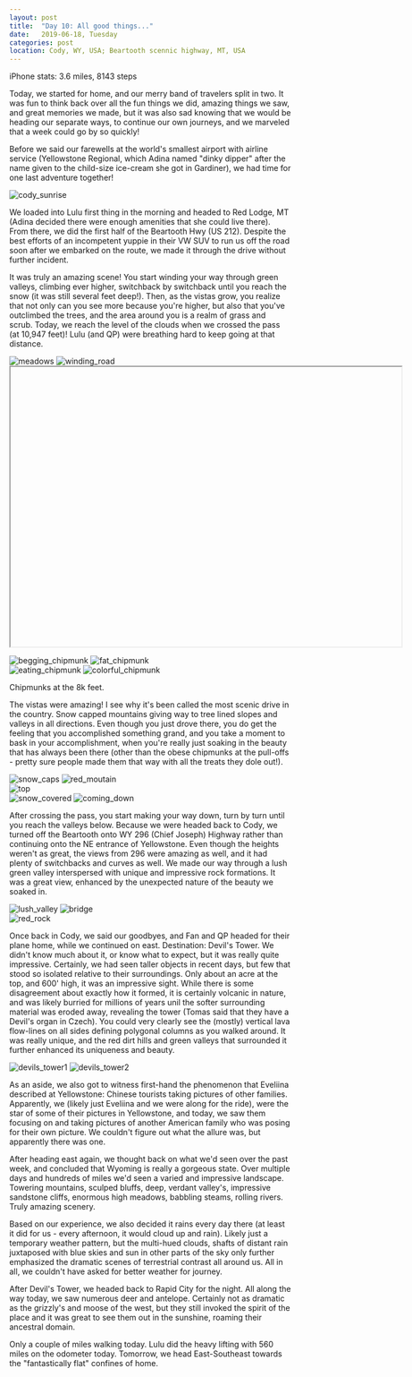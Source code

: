```yaml
---
layout: post
title:  "Day 10: All good things..."
date:   2019-06-18, Tuesday
categories: post
location: Cody, WY, USA; Beartooth scennic highway, MT, USA
---
```


iPhone stats: 3.6 miles, 8143 steps

Today, we started for home, and our merry band of travelers split in two. It was fun to think back over all the fun things we did, amazing things we saw, and great memories we made, but it was also sad knowing that we would be heading our separate ways, to continue our own journeys, and we marveled that a week could go by so quickly!

Before we said our farewells at the world's smallest airport with airline service (Yellowstone Regional, which Adina named "dinky dipper" after the name given to the child-size ice-cream she got in Gardiner), we had time for one last adventure together! 
<div class="post-image">
    <img src="https://lh3.googleusercontent.com/YfGDp-lU_Dtd4O2BxFUwsGQfiGAEYiymNMAebh-mNkKX1p6aRQd8kA-qFk8hyXSeeygSBWMrQcjL_kRVFPQhLSTQsBFtopA1coIt7fWuZeBOQkYbtm-9mb43105A5Q4EC5XrqMVBnYP4FA2AOQ5Z5StM9Lrzs8dQmImLIl2abo5X4TEt1HZQAJOLbtvfCq5cLEI_aEl4Mu8z_gTS82JjMOtjxzTl55PtTI492XWOziFsGGwfp0JvWxWCfZPX1Yn4fDtF-xrar0az8ng99yJnO1qbqGizWmCj2CJFQBpVthUoxZ8chJ1KDj5DHHqMi9-FKgNGr1eCumpHhpnXOoFCR7f7PsLVYGz_klYJ2D-M6CHXype7HtHb3r-0V6D04G0uhM5myRZDp9pwM3j6OxCQCkwK5VYnOC_5v_tQLx8QSVrgashooRVAACbKRuIL8zvua7crr-b0nutQJTqgb07ZAFISHbqytLhd97XXYycCrG9Aqw8MEyXEyQubJ8LWjeRsgGSuw1rme603Ez32Q8WfZ3aWoLLhcgZ8Lt_PQO1K9_rNuKAiKUowHjdVGfV3RCjEsg7BhyMfNVUjJkUvOcPRbLTCrxItXq1b1D4qW07sT8fOMgPLoWC41YltVibEK2HBGOqaNDAM8seTVIaTHsp--BCbDcbnFyl233JDwvBkzAMRN8hK6DaRCVXNR2Fa_JatPKuc7LmSlhNSy-B2BcOJkY2imQ=w1878-h1408-no" alt="cody_sunrise" />
  <p class="Sunrise in Cody, WY"> </p>
</div>

We loaded into Lulu first thing in the morning and headed to Red Lodge, MT (Adina decided there were enough amenities that she could live there). From there, we did the first half of the Beartooth Hwy (US 212). Despite the best efforts of an incompetent yuppie in their VW SUV to run us off the road soon after we embarked on the route, we made it through the drive without further incident.

It was truly an amazing scene! You start winding your way through green valleys, climbing ever higher, switchback by switchback until you reach the snow (it was still several feet deep!). Then, as the vistas grow, you realize that not only can you see more because you're higher, but also that you've outclimbed the trees, and the area around you is a realm of grass and scrub. Today, we reach the level of the clouds when we crossed the pass (at 10,947 feet)! Lulu (and QP) were breathing hard to keep going at that distance.

<div class="post-image post-image--split">
    <img src="https://lh3.googleusercontent.com/mAxh45KuCi0Ppc0Sh2B2eE3JacGJYgeRIjcogKHfTBCou-gFIrQTaASBN7g8vNe9she6QaPciQisRdxwcHyyasK2XR06aleKEpHu187_PsCMW8xxf5vbCww67aqDpg4y9FIqEGS96va4Z9raAbk1RuQc8tSdUFsQ8BHIb5-8C5TTiagYaqwd5oAhahHABb5jJu6xX1VcojOqigrDJdtIwlS-sM2nBEnYscxucY1HdCNCOFeKjj2uhystbh6bzkPTz22EuTJjoOaNsdeF63rMwgOopruOwPI2NxZp6Noaicqz6gRlQ3-iz3pJArx7TfTsli5oMFvsgBDBZnGEMJ04YZY50sD5chXSw6OlSVfBIuaCbstn8nZpMfJyOxpeAC33I7gAvbEF1EfC0OdKf6ifoo1h5kr0ounZvjs6v4UUBtx8mx96HvlZVv481YLuqko6r0M0_ZxdaQfT4614syUNSdvLPh0p4gG9cMpAm4mbjXlWyVwHaFJsm65VDidj6UVqSr7ZhK89bErasOQyDOQUvqku_G71IbCd3YSoow_9D5reSR-aJzr4b6RBYQeHK_4rPaM5-_wWxfqQsu3p5fnmY_ZuStcRENIBSmhhcqe16SEYzxU08U2yonK-IdXTXYMttJ2xCvXlzBKylhtQlzll2gIEiCjHWl2Kgqu55c6bAfSHcXXTY-WYh9uiTFXY5faznaNHNp6t8UzMkVsoRvE4k18I=w2636-h1408-no" alt="meadows" />
    <img src="https://lh3.googleusercontent.com/KuoW8iGoPAEokKbmC1Z8hzz5eLgPMUGkQhU_owy8cA2prrRCZZE3Ub_pAEiqyOXK7prs5q4Ld9uhILxCW6YFniOJP8umTt7g3WvzqcI_Yp1OAIFeQB2d3rbv_sJxvqjifFz-g--Tamhi9pzZ_CJWedyFPb1Qa-vh_jO6cmZE_tiL8_a5KzblDHgUm4fq_0fyR1ilE6xdtO6DBw-7M8271wChdjy2aAE1G-_SFglJCDoXkS-mlSd2qpDZ0qhbTjcrdssfrvbExouGADf0MdbAmUQLsuxjRDl0CRHMrZvjQdLtYSmIbJiDVQtqpUzMLBJ_bIyoqJOxa-pUNMF2rdoAfAtGXlQRyEFCIaROT1t2NtO20P8-HreZ9ckuiRZt4duIyp4NM2lk2ihnen7wM-f3feTGFPrKs9Pjly25U0UVTePDWVzbYwXjfU7ySsjvdPvNPk5R3sIEsOKGmRfsGaJE2_VoTfm27teraRZgYVrv1zgqV0m8tlvdN8RErYzUjhNdzoZoxKA8xDirqsZ2G4rQUhW97kAFzKdajeMhN26a6EGsyxGK8zmeQF4icymWU50cUL2gocuNc-UDz9wwVbaHH9xUWEIDF8zooDNQD46X2QcD70usJWQy6J0wfs-odBYvgNf-gciEYoJz4hQUaSAd0_R2XOxGJAcv_oz21ZaJPAJr2pw_wiGBqwgqIMtll98hItIeAjwKMaqWjGHHary33Xc2GA=w2114-h1408-no" alt="winding_road" />
</div>
<div class="post-image">
  <iframe src="blob:https://youtube.googleapis.com/b8ddd7d8-6d4b-4986-860f-cc88956e8386" width="700" height="500" controls preload></iframe>
  <p class="post-image-caption"> </p>
</div>
<div class="post-image post-image--split">
    <img src="https://lh3.googleusercontent.com/7Qa_5kH6m9ZpQOn6Ycp18aQ65meMk-jZ3uMQZBDr4fMAvfVw8aHB7rl0wgPzX85jrauSNcTRsywDtW-18wDHclgwG5_uMQzFq6ShVamRyILgxlGcC4fSBocDh0U2AXlSSi2jl8kSo_iQX_5bNEdSeWXtnsemCwCnL3edRt5YHFrGVcyS5U3PWUTyrTeo42RBYEjpMxESSTEmFhOXP5YvlwTA8xTr_RLA8W9zK6rcjShyfhMgMd_jRGMhB9--jS7cFZszWedxFfXU-r-Nv3E4r9QRdwpgUkj8I7siZHNe4JGrWcNnJdtrmWrgFVX7Cc_tklsjqjj4c5DLHm1Mx042Z5Pf_MKwP8A8BkM6It4CZNs1u1H2HSUBIe1KhCwGXxdzeSLWy0ybVD54MObnN-VGVn_2S2pXdhRu1OyxA71Mx0UQ1KyCx9vmIj0Zr3eeXXrzL8qWRKn-0_OI25yYtFIR0-LjuqMjsLsyRswo4DdmsoKZpfA83-dzpZrvhRNbkzrxfQnTXkkTwtLWJTE9R4jOGMvMud80QwwKVZgo2gsLpGN7M4onRrtJqKEkSCObUL-ofEukAEpOiNzECtPjN04ZzvzJM_otpVgaQ43FOvIdElfQLwgpeIl8ikqum3HH9NZV4vt8OeXy_hmZre2-qea5lJSliUgr-4DM8ma_WPEH3XN4N8O0yyYaplHF269B0qeieMPhWGuVF6vbdfH4Atq5xLPwwA=w1056-h1408-no" alt="begging_chipmunk" />
    <img src="https://lh3.googleusercontent.com/IknDbI3kEL49n5JtslI0beEHeIAj8pCSMYQNE3CpfsGv9N79i7jYnWJJOUVU8dhYSE9WQulkpmnJBkoba7PAVnIw2MxjKzC23IiYwkBB1ZBvCjm77QhWg1HtJiXKIuA5OlUYi3JeMU9ZwmwnBpnNFtqtCn-xHt4XNMcBiNtmiZsrZ8nm1LC3qxf_9VX11zq2d2rigjVuQW97L5ZxSO6RqQfOUvpfliRbgm54rExwGJo5Uut3KTwN7-FQB0ZK7-xxzaoXl5saBD7CoTPCOlhfzB5SzmeCH_vgnS7Pgr7SkumJAjaA7vxwTXiAqE_G_EEymw6MHRX-3BlnZ5eh2VUdNEHKrbaN5ZImqiGFvLRV2Dwr2eHwjCABURXYIwqlZfRdAGai_05Yzuv_igUgA-jbg13C1lHx6oG6K5mlspApfQJ0goZvppotMjn8ce3Nd-NQq5wuo7Oz2tE383bzCUO9Gtz0f4q9LSpGzZl0bEMklPmvRjXA0kUKAmLTbmu70YIE3SZLt3GU_FNfOP1hNewT1h6P6n-CmAh70WvGuO7X4TqTrthVM2_uIzYCbo16nTrGdDf5_t7C2xsyK4jYEj9lmcUyggjB2we7FCylNk21Wf91xF-aIZ3WIVuOfKQUwpzew6r5Ld9eisI0C8r5lWxNAOyz8TwEX5axrIb515cTjpjbYgEJO3w5Tw4Rg61HINpPPFXANS0HETu0Do9xGmiZeiM0=w940-h1408-no" alt="fat_chipmunk" />
</div><div class="post-image post-image--split">
    <img src="https://lh3.googleusercontent.com/zKkfeJtQ9bslkQ0iomC_2RfrF9HLzm2gGgOUGiivRE_Qd_njRNgpJwATfsZqKSxbpQPjVFsQF--jJZ77WqZ6T9fMVtvYittELuqkq1dHZdVfdaOpLlS3vDAyeXNeBPgGzefaAuVva1HWcPnZxa8X4VveBCweigkK91P6rf4evn0U1Ao3uKqW_cswFCtwhT9h_hrfnaukIuX7jwClD2kxmEQIxzXhasVGq5M-zUDM1plwxH5uP3tDOlHdjB_8sL38lKi4QCtx1LYJFhEDy_0he0NcX9plwoUFwUcpof2RK-7Pc23J2MwhJuJZBAtv3pENaVxo2ZNdblij9VGjeaufVyyYHF0Q24UuGxR_7No2JIQezu9jBhThrnwSCsU5br4wtDR6-EMIXiqjhBWJ8e0nyIeJz6v441ugCeXdvIenUw-MXYaUCCoUVJVI-blphhTbpBz_Dnae10Hs6WlbcOLAjjJ0n5vBjSp5DBJGsyKXrn3IN2_2znyeV9KcGIvZYw1LDkkroFqzL2hYerbXIkI-MyDG80BvhgpFW6eZIqlBdZvoaMgZL4rixN3HTL9JZRU8a3QLQs2hjT1LYrOrrYPibfmWBvLc3eMyp4F2DsxaRMAqgYzk7uWhC661U0Atk32r8fnjbPqWDG00IshNXyrng5dttZVyfX9TW1IRejRFybMqr7ni0LN23c-yvp-GgmQDCsdzJJ3mn0C95e9flygHPM8U=w940-h1408-no" alt="eating_chipmunk" />
    <img src="https://lh3.googleusercontent.com/vHNC9XecZEx_Ez4639TMMxulz21tuT0LOMeWfva212ouo86HFxS12qmkB-ivM4EoCJnPox_MIt4wYKQ5yryoG5FPanthY5I49xvsfuBEBZ-uz6TV2-zMsU_WyXVV7uqMH6Lpjy14U3kb5PFKm7hrM_wR2Br9mUMhXZIrvdEoXiODTx821h4OAdPPWoVMcyp9hcXIeHhmoFpUzzZgcZydQ6aX0bWLBcfcZe__HTp0qC5-IfEl4YWDA5Iz0YWLR20YUMpKOZGzJFX9MiguMRVhztC-uJfGJ1clVsUddfcHeTd4VzFgfjPb4qLiq6OXanQvazUCfynXtytDf4vHWOgd02AjAyoDJdS1JyQuoe2rLPyAZt4Pf0nJDk6Iep7HsUVeYyjALz1It1yoqkXroopyohlsTniEp_13oMJTwkSVUvN7QX28gsK1Uw3CdSC-SBiE2jagAQTPDy53eOzaRPx8RT6NSkUz3WkJu3mcdmqdpdkiT1Us7EGo0q8_XAL740Aqzn8hpKj6QdTVLYsk80HmWSR7nqVdn2Kf_H6VH53Ou35Y-p05Q9OSh6ggzxVOZ9ZdkwfY3B0LSSBXT_UifbxNza0etkm-fMLncwj3hlNhmLSaGQNxXWM8nuy4lsDVfOCQcnOjZX7RSYLi9hoVMGyrBp_7rWe3MkJ7ZJJtUmkkSVIB5lzm2eMlVMDvj1ewa8AooE-90ie18gQ6k5Rh4VpWGVP5qg=s1410-no" alt="colorful_chipmunk" />
  <p class="post-image-caption"> Chipmunks at the 8k feet. </p>
</div>

The vistas were amazing! I see why it's been called the most scenic drive in the country. Snow capped mountains giving way to tree lined slopes and valleys in all directions. Even though you just drove there, you do get the feeling that you accomplished something grand, and you take a moment to bask in your accomplishment, when you're really just soaking in the beauty that has always been there (other than the obese chipmunks at the pull-offs - pretty sure people made them that way with all the treats they dole out!). 

<div class="post-image post-image--split">
    <img src="https://lh3.googleusercontent.com/L165b8OysALKwnKm0ug7oXhbRpc2tpn4zqJylIHa-JhmW6oMVYUbIkHAACBTfbIe0eWhNMQ5yf_dwTDVOajvcdcpQxTVJUlzIqPCHXK8WQQk8za3B4FMruVDWptcVAjDmdlNVir9j6XfsobRzXx3kM5vmZ-7sSECGmiOKz7Up0r9GbtXyQXis0c-m_HZ29QnuYWTRKq9FA3EFoEXWUIzajFS7W4Rh_axzSQRU22VrOZVIZqzcaY98Q1sZD6Db18nOo18zwZM2_PwL8W_kJmIfL_wA8SlfnrxvYDWSzFIyi8z92H1og9NYtdIARiP48RKVnedqHEbvqL2A2vyl-i-f_7suB_sxVd6KqSGBSZJfuz9exo-yi8p3-Og44LvAfYf4I2pRX8XXX_swya6oCqvHnLuQTf7ppSQAcbOMNfmNOrqkW6PPklEjryhLB_9-mLdwRfNpuvYkQG0TKZSMuPBGzGKmTdtfAwS3U3X7CGSjufZRZ_u-d4vEE9V0xaJX7HoIIh80ePxcRrYAQ7bhvJOfx0auoXBHcsgKuixh3pnbD8xN9E6qp8s0oj_uy0Em-45EUsc5Cmfe-n3DgeYcQRLIlM2wic42NgKCqDMZFxQ2iCeR7-d-S1l3p1i3lgHmZm5sg1lkGkMX2yTSd1GXiZiIJVQIM9irwm5sSCrAU6aYAMv4a8c3WinXa6tae1Mb1dFKsAkmyTKVo1ZxbBt_r0ccExeMw=w2114-h1408-no" alt="snow_caps" />
    <img src="https://lh3.googleusercontent.com/VRZw6b8uwRdQBXRNqWMHn5zAJjE-EZsdHhBPpSIMBPAMXvHJFEGMVl8WVsS5wPA_YViJVaQdDqcdDT0aX7dKrx-T6JVQU9jOLXheHa7eCJrVOJ4iAaF9RohJOaodj9BwjsTFunW4_GR1eZI95Zwrs01Oe4DkEorpxazMSlJiubxHM1NYz9eKtLzdKO9yWTZU5g3vf-7hnwFblgMaVUI-hfTMb9kF82OGmksU8_z8MCHwGYdq8l-laaanCRgO9uacmLiKUTu1_5wXZGt3lNiGKtVxEy_VB5y1S7OhMMthg70DUi6HR75rveEXeoDjXKaxwOn1tIbsvJuS-GtYH_Mr2nQW987hd7lrPorhSUyMW7648dpBBlVN-0SSdGxEEh-efVGQH_rVcJh8lvp4FqS-SXGaHkBWKDR1VQiDbQLUiD55YK11HINWO5t-x78QMaosiKapzPtSI_TCZGsn738E4bHrGHxQoXPnIdnionQpg-3h66msFbd-2os9qeW1dZ18T7lOgQv3xN-GfVxo6qMVxp3E4mp_FCh_Vqo_H0_dBm4G01vUVUgPxeonmmIg1DjTgHPs9C9gkjL7OObbi_5WexwB-uoc2GZc-mG_3aos3-xkGf0LWJlUuq-m5hW861av39TW4U0_R40A3WtFddHnRJi99z-Mf3iThsi1y6ySo2tGIKltU9L5_aYPGEsZ06KMoVD9kR0kV8Az7qSaR-a3gUR1xw=w2114-h1408-no" alt="red_moutain" />
</div>
<div class="post-image">
    <img src="https://lh3.googleusercontent.com/1uV6R00RIL3lIvt2-W2pRoUbwNfeWOTpdsClQbRcd-2E7VLSzAdDeL4vlrUEDq4mQPjIP6m4J-6x5_qMMmrzeoDTNWFzTZvDgx8Wcrp7raTfXUBKMQYrvi8HXWEfd6AvDTmcYx3tIlvt-QjzEZOetir6VmyWs_lvWpsI1Ke5PMvcl6ncvUF6OV7jxwqSCTrWID9_6upEdx8ZdU4uCJlL8CfJ72u3lzbuOnutnhg9fbq-v7UzCsn4_4Vh6ZZfiEjWtVBjXDW3_TE_7wGHlFUspTGLRkCJclzXQ8iknOMi_3I4zS7VpGQrr9D8guQ1CoSta3oxehoyeHWjQ7oyF_hP9KO7B4Auy2yX3gfXipqXh_WWFgLZkdfYPF5TJ_84bwawOL59ZlY3v0zob0vdFMq0-2vQlQobJj-XLA3y6w8WbC2hA3KQqj8kSFEToq8EmmzEorTt0cSG3i87zyffySYrWEzq-JNeZ1BQDHtD_m0V_ErUrVgUfAOM3axce3uWDSjtjGmHdHtmPW8PEnmWkt7dDlM8upN8UZHLtOIEhlvoIdNsNmubFq1nhGKwy5WNtezlZlBtX-1Z3gjj7G5HAtrEdZLyTnnPAvjoL6EexVohow516coZ3YmeoLBQJ0svtdvzb-bs8eOaK2li6EV-H_OnqVU3kOmW0FOdEMwuvfd0aQs9Minl1hgOcdymoj00BCj3eThzIbAC44q5a65b0Bp47Po53Q=w1878-h1408-no" alt="top" />
</div>
<div class="post-image post-image--split">
    <img src="https://lh3.googleusercontent.com/oLsgMWGXGcDvHAS1zs6vee-n20kyljQ_Z6mW7JPdRqzGfxCfqxj4L1n8Tel6-dAFgaU0H5i9q_MLgv-mC6kfRHs7wgH4nuKjnJ00h1Az-V_4tF2MvNHVHSvz77nu6Yh9oWiiZ2tJazklOkgMNru3T7yaKM9VOaAcXwIOU6BEBqwkS21qKHNdl72plqLk32ZZ8xgXKv6nyQ2Y9frQeR3Zg2EIOW2FUcEeQw5qy9fB3QaEMyH_m8HiAjVqGzQ_M0Uzcvua8GVJgxY0yD9xN4zwrn_TGCxDCmcr0dP8B2C-diH3H6XBmMWBo3x_7xGqtOb2fbpQMySa7xciBaPZL9K9kRWL6ac9z1Ljmf4b3BYEu_sXQoZn56bpmrmSyL53p69d5vEm3MUI9dT5y4QVB1BpG8eTTi2gtt9e47RpFZLgoUMMNHvzJ9brPM5hVlf5SCkO9cMWXm1hB9L_ZwDx94bie21sayUF1yV5hpLgnpuYUQQ9rNcqI7XEFWLGkbGi2M6lxNGCgMs9-k6kTV_9R0-ssfnYh_jY7rpi3mgeoEnY1dZ5K8ugSF2piYyShY162ccO3SQXgA_ibO9QqZXx5WOXOHbMMr8MXaG8KvjkFPN-f9gcv9PDROPAypE5WvpsKOQLUVIeub3zB_y0rbOnaOSI-9xBgEWxdnhtFOgYKG5XsBPC41RxxgEBkdsGZig4dUWmYngHJWJGoQi__vvZ4hn2yPd3Cg=w940-h1408-no" alt="snow_covered" />
    <img src="https://lh3.googleusercontent.com/JrTLF85o3AwV079K4qWpCHPEEfg_2PJzyJCPNkmwEFKr0dWHAg8MYPU68u7fWACgOTCTjqkKHiJ-NR3CmTyF9ive5lZJE4QCBhyiwjxm4hRqtj5WCa5qAs5uieIPZS6eCxNeCSWkRY2vozV77NGwIZo7sbBjLgDxJCnFmYNSta10iCo0ZZGhgvRKx1yn10DRXXy7SVtGh1jiXGGNszLCAJwz1GRh--9SjGfalMRdh5wMQNlyyKXU0WCIUmvu0sIuWChzzSE19a8x-tNgWnAG2-hbio1553usCKkOgo7J3mpniUH8C-e2RYWgohAbKE4EjnRDslFh3LaYeRln9vgFW3_x42bLYULGE0H25VwrLWxZaJbrNzwtfN2FUbXnR6OFOlwFsmZmQPnugOTt_FC3BhOMqmlt3qQYqqvHyoob8eh227xApAshxGYldGHpcFJWZYUHt6cwBee_HbI7qvwY9s0hNW5c1tmUCRbpNDCT0e86S8FC8ZO-HYKm0W25oVgr5PZysbOytJlJkh6MQXu7Xrpx3SjZgz_PrI2H2LXxisRbgHOAwNluwhEQIbj3zu_2eeqtx8Zsjqva0m3cVMMMMRpAwqWtXk92aEyWeY-R77iYwgMZWZWZm6L2PYrpdaH8CH_JA99i4KRJtL5pPn_qMqKPijdxPlXjpkmUX9qWZMOljlhaQ6fwFMG-B7qp8R4b0_3TVZo1IggzqpQtwhw_R38nKQ=w940-h1408-no" alt="coming_down" />
</div>

 After crossing the pass, you start making your way down, turn by turn until you reach the valleys below. Because we were headed back to Cody, we turned off the Beartooth onto WY 296 (Chief Joseph) Highway rather than continuing onto the NE entrance of Yellowstone. Even though the heights weren't as great, the views from 296 were amazing as well, and it had plenty of switchbacks and curves as well. We made our way through a lush green valley interspersed with unique and impressive rock formations. It was a great view, enhanced by the unexpected nature of the beauty we soaked in.

<div class="post-image post-image--split">
    <img src="https://lh3.googleusercontent.com/vScOZBIGt2dDT7NsOiJ9y2hH7iCUBw2Z6lhcPSLU4PWyIZvJA5N6qOPgf7gao8iEguPeP0yznHtAA1vS74h8UCgJR8P8mI9liuM5nvat2I6luJaOTFZk-h1xxScfWwPc_vbl1-TjJWvZuf-KjB8GNHCgluR98sDPL3cvBwvOUNlnNX__S0dZ2rTN2zh1uURNhgbCbSOzQY7AYWMNcHfkez_D1mQzn5H6oxJNiGWEmJsIv2gSM8tryOxiGx1NNoxixxPMhPmEhp5ijNvtwQcLNsAvVwnGAIYgcqyTDkHefCCqBn0810PpOy0ImispMZsZEx1No7eEAML7QG-LwXo-cthgUchJGzs_7EGNaThclVPlo9TUbuNfu1_ZYOQ2DHf5fOv51zwsWyQhrUb3rDiT0pXTBr-nW1Opn5aJnjEvH9F8_8f29QbtUx4sEMRMKB1Vlrg0aJd08TcrhqIlSHxC6fphV8jDUl1DZJoy3Hpsvs6vrq5LLUTVcv3gv6JWCavteYgnRzvxDv57JTZGhlyvPRZoo8cEF_5dGoCwQz_5LovrtNsfuUrUPRwvnEnfZT_g0S-5erNVXPMW28MpQqPWw_iu4hf82U2hisqgOwlOhYMVPjz1YInYoCEEFp9tl9YKxd6ktr4aFS1DTy7qaJAqSylMsHalZUDlly8_YsajVr45orMWTihsSBL7SSm7VVX8mYGxdnxpaULBptonHUfGzOPJFw=w2114-h1408-no" alt="lush_valley" />
    <img src="https://lh3.googleusercontent.com/59FPEzg0470G-xiHCMI2wNpDqnYp_JFTLwEIehtsTRBW_PS5r6AdIKVS03tY33ALIjznEZP2Xy8-NHh2xZCoZieC4C579vMZkIPq283v9F1ubvJLWfHocXlY3xPEQpGFT_oVhHeilFwTJ5s8Q2EwPqAbzM3PmWVzzRuumnaeAEkvuthG3uFbjCOJdRhIiENXt-Xgv-34-abxLieD01U4XsXFGzbyW3OpJcXIKSrnXAMZTIgCAxa65XKObXIpXAs8n9ZNWvqfR97U_mmKDpjA585xZfNiCJFvE9gcx20Sjfx59EmxVyk6oau2iThmqTetMAWLZgzw95jXntldC1qj2RyEnd9ezJ-_RtHRZkvQoHsWwlxGhyQy8vGJTr89WMIL_Pq567MtMq9qIDX4YnJCyZbk84Q8yD6OWQLKOJPerjJSNJFJq5Cfy8fgqwkPXbXXylENLOMcJgugccrWPuf-b7OWHakhoGN0vUmg5EXuZNX4lChPxnhk-KxNDNVhoAwb0aqBLdbL39crJtiDDTaALoYkvnh0UQXXRmBjiwao2GQWC0IDwDz82wlcLaz9oYyRUiy98vnpkZqeByKrfw9Gx8VIEzVQa-x3Hg-KHPTW86UxdnPZ8rYUTu7syUug7c6OpYc8pC78EDkVJy4tY4RQuDPfj9svc97LmdigUoVCY1zUrtwnGJlnThT-P3ZJmmGR83v2fvu3uO6loz5ey-Ga0XqQ=w2114-h1408-no" alt="bridge" />
</div>
<div class="post-image">
    <img src="https://lh3.googleusercontent.com/lQIYTgMBlbECvSCeOUitt43vOpwoowp9mEnGcBbdEBeBYSz9qHOJpCLKVmQVYlXpMzb6KAGE_4v79BZrnQcrobIicDf6cfYpYM8QmZkNgFmOTAJBvMWk0LGaVoh3ba1hnDWxLUmcLa885jXl-MG20LzA12WNrUxdl1rpPDEk2msQlS42E0OnVRhMF0DVWVZ962k6gLo9b7tyKwjcFny3IL8JIO26lGeMdO1jXszllkjvKNw4MNIpUZCqSV_YD4LtDO1VWcIjqnJNl8VtNCfqix08cYRoXXOThvBX2kO2Ih0JfTLyuIHJATcFRClQy_D5CzrgVm-TMtY1pGBNsGRbTAd2To-rbXz9j05Hc5gJepU63b93ma5BZAeTxThtVHcqFusd49iQksfyMt3VlpouQgsAT_8adRSBTD5umPFv-Zr5ZZFt_-wbSzMLeFFKn6djWkEjwAXARbd-6rMW7URASEulSsE8dBfxAruvMGs_p0Ei_PIhz3AS75qtgOhEqI_Zd3bET8r4nQj0ubAhV5ni9bKBHysQJIwzv_oIjqE4kwI156AlmYRUmnlxVkuncX3-hdzdEZDSNDd9kz4DJnBjNWSVUoitrSIh0eckURwFotn2cpz6_dyWE65beWIHnluZU4Ue67m_TvG6X7_oYsFs6F7NuksRhJ3u0NWE-KWVxJ4LGO8lkjsRGwyL4AxZl773CvBCKk5wRxHbM9eEgQN644E2=w2880-h1114-no" alt="red_rock" />
</div>

Once back in Cody, we said our goodbyes, and Fan and QP headed for their plane home, while we continued on east. Destination: Devil's Tower. We didn't know much about it, or know what to expect, but it was really quite impressive. Certainly, we had seen taller objects in recent days, but few that stood so isolated relative to their surroundings. Only about an acre at the top, and 600' high, it was an impressive sight. While there is some disagreement about exactly how it formed, it is certainly volcanic in nature, and was likely burried for millions of years unil the softer surrounding material was eroded away, revealing the tower (Tomas said that they have a Devil's organ in Czech). You could very clearly see the (mostly) vertical lava flow-lines on all sides defining polygonal columns as you walked around. It was really unique, and the red dirt hills and green valleys that surrounded it further enhanced its uniqueness and beauty. 

<div class="post-image post-image--split">
    <img src="https://lh3.googleusercontent.com/FqpLdvECEW3hfldOOwAtPuU5FAUYlRws2hUhtwhJFfufgmyv_Yisu1hEnNKI3t2FFildg9G740WcZPGdb2POBMep_ftGvmEXsXv9yCidCqs81Ma3sQRi_DrhDdCuXhRo8PFPpZFhlSskKiopltizYy0PEkS_mK0jNTLFg5td8Ar4iNF_3OpRsmKbuL48G5diBzr3M2ogReUeCz1TEonONBsRyTejXNvv69TSEY7FsWiMV21U3T_MMIQdxGkvjwA1quGiuFaOgExudRFo6V1c4MaTT3QlOHnfIU403z8BIY4C7OghOctA6notK1svks7GMWr-kpL6DRCR-DdxUhY9e8V-xmw0yWa8Q9HWZUafJKy4KJhEilwG392Le5ruqg1ZzGneEyt6mJzUzd2YVQuGDRsFx0P2b-S0o38-RFGqHnbv3mzZ4zU0CDV0e99BZLNsKOCTQBi5w4PbaPoZo6lp22kuRbEsc2u4PXGfwWJfnVHDWJEZ_A4q-1OrL3lDjp3v7x6T5MACuCSRy2pBBKqNoomAEerPJ2fR7Mn816Y9G6t4gmR6Tv0r8zKpYv6MUKN_4cElubR3Z8QuPFcOqDotbxJ_9kMzipzL32ArlYl7_GVs9-tJ7XH7oY9fX1DturMIgUorwLJnCalqdy6btKKcXOOmOiPeigqjQTGris1t3nViuTPhdi4WBbAhqGwLIIqqCQyXcSaCAC7yXNX8RNlS51iUDw=w1056-h1408-no" alt="devils_tower1" />
    <img src="https://lh3.googleusercontent.com/cd5ENdrnU1ANwirJpdUEwYQOE8tXS2u6h1jbo8Pv9s21XuFv0wTr2HSEgC0gCbqcqAyrq-0TPD5DCEoLgkSpjvXzFTmlLvZ5LWnpoOkTrapAaSl6LkOKZZe1hrTHrX7U1b7cj_J26wdMpgYgTJpZ01OCqWV5879ti3-Nc9B0D1tpKq05NYW9dcTwKKRQWEwCldnq84aF9ANfRu1smE0cKunfwO7zXDN5Dc-85nj3mwMAKUZ-cDPlDQ9uZH4J7f-ow0AR_8u2uPXfPFKetJgiN0kYPbtZf4w49eyB1wgtt6CzJVs8WkEXK0QB-Epy-OVhBOwx7BttLj_RkGOrTaIA-Ix9bWDG_mHotadd6TH99IxHwq_E6fJjCAlgalY7xgttWlrTNqng-lh_O-KownfMI88KMxgUp1ccpB5S4QCTbBtm76unDFgU6IH9QPR1KlE76nEP1cGWI7tVWG4j06B7aoz1Iy1-09XnEforcFlMVV1IrMPdrMucZeh64xQ-G19Pq7QRqXgD-cTdVO-hgjTSgsXEh0cN9CYxhlmE9Yt7sbdHyVshTOrABaVK0jTp-dsLhuw_hoLEgIZvdHvSyEckOvJ1QJmoZOKJbbuCaGwX4S0DyV318ZxEqvSr_BTEkFLMrbzAB6zytnJ8H_UK0g949JQ1JWGm09phraxt8rCmcfdGvBvWcbhaVBKJai359wZpWp1DQ4Cgz6ffyToTMj5PLjwv=w940-h1408-no" alt="devils_tower2" />
</div>

As an aside, we also got to witness first-hand the phenomenon that Eveliina described at Yellowstone: Chinese tourists taking pictures of other families. Apparently, we (likely just Eveliina and we were along for the ride), were the star of some of their pictures in Yellowstone, and today, we saw them focusing on and taking pictures of another American family who was posing for their own picture. We couldn't figure out what the allure was, but apparently there was one.

After heading east again, we thought back on what we'd seen over the past week, and concluded that Wyoming is really a gorgeous state. Over multiple days and hundreds of miles we'd seen a varied and impressive landscape. Towering mountains, sculped bluffs, deep, verdant valley's, impressive sandstone cliffs, enormous high meadows, babbling steams, rolling rivers. Truly amazing scenery.

Based on our experience, we also decided it rains every day there (at least it did for us - every afternoon, it would cloud up and rain). Likely just a temporary weather pattern, but the multi-hued clouds, shafts of distant rain juxtaposed with blue skies and sun in other parts of the sky only further emphasized the dramatic scenes of terrestrial contrast all around us. All in all, we couldn't have asked for better weather for journey.

After Devil's Tower, we headed back to Rapid City for the night. All along the way today, we saw numerous deer and antelope. Certainly not as dramatic as the grizzly's and moose of the west, but they still invoked the spirit of the place and it was great to see them out in the sunshine, roaming their ancestral domain.

Only a couple of miles walking today. Lulu did the heavy lifting with 560 miles on the odometer today. Tomorrow, we head East-Southeast towards the "fantastically flat" confines of home.

